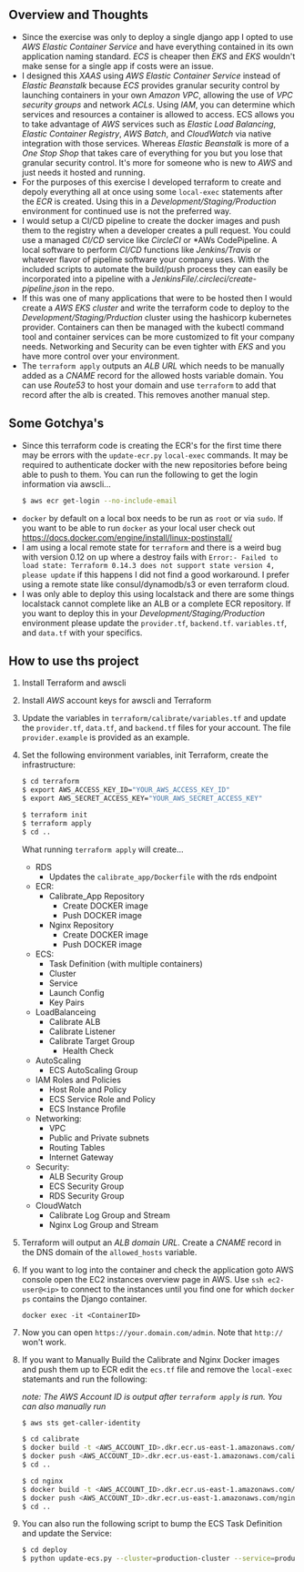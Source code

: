 ## Overview and Thoughts

  - Since the exercise was only to deploy a single django app I opted to use *AWS Elastic Container Service* and have 
    everything contained in its own application naming standard. *ECS* is cheaper then *EKS* and *EKS* wouldn't make 
    sense for a single app if costs were an issue.
  - I designed this *XAAS* using *AWS Elastic Container Service* instead of *Elastic Beanstalk* because *ECS*
    provides granular security control by launching containers in your own *Amazon VPC*, allowing the use of *VPC 
    security groups* and network *ACLs*. Using *IAM*, you can determine which services and resources a container 
    is allowed to access. ECS allows you to take advantage of *AWS* services such as *Elastic Load Balancing*, 
    *Elastic Container Registry*, *AWS Batch*, and *CloudWatch* via native integration with those services.
    Whereas *Elastic Beanstalk* is more of a *One Stop Shop* that takes care of everything for you but you lose
    that granular security control. It's more for someone who is new to *AWS* and just needs it hosted and running.
  - For the purposes of this exercise I developed terraform to create and depoly everything all at once using some
    `local-exec` statements after the *ECR* is created. Using this in a *Development/Staging/Production* environment 
    for continued use is not the preferred way.
  - I would setup a CI/CD pipeline to create the docker images and push them to the registry when a developer 
    creates a pull request. You could use a managed *CI/CD* service like *CircleCI* or *AWs CodePipeline. A local 
    software to perform *CI/CD* functions like *Jenkins/Travis* or whatever flavor of pipeline software your 
    company uses. With the included scripts to automate the build/push process they can easily be incorporated 
    into a pipeline with a *JenkinsFile/.circleci/create-pipeline.json* in the repo. 
  - If this was one of many applications that were to be hosted then I would create a *AWS EKS cluster* and write 
    the terraform code to deploy to the *Development/Staging/Prduction* cluster using the hashicorp kubernetes 
    provider. Containers can then be managed with the kubectl command tool and container services can be more 
    customized to fit your company needs. Networking and Security can be even tighter with *EKS* and you have more
    control over your environment.
  - The `terraform apply` outputs an *ALB URL* which needs to be manually added as a *CNAME* record for the allowed
    hosts variable domain. You can use *Route53* to host your domain and use `terraform` to add that record after
    the alb is created. This removes another manual step.

## Some Gotchya's

  - Since this terraform code is creating the ECR's for the first time there may be errors with the `update-ecr.py` 
    `local-exec` commands. It may be required to authenticate docker with the new repositories before being able to 
    push to them. You can run the following to get the login information via awscli...
    ```sh
    $ aws ecr get-login --no-include-email
    ``` 
  - `docker` by default on a local box needs to be run as `root` or via `sudo`. If you want to be able to run
    `docker` as your local user check out https://docs.docker.com/engine/install/linux-postinstall/  
  - I am using a local remote state for `terraform` and there is a weird bug with version 0.12 on up where a destroy 
    fails with `Error:- Failed to load state: Terraform 0.14.3 does not support state version 4, please update` if
    this happens I did not find a good workaround. I prefer using a remote state like consul/dynamodb/s3 or even
    terraform cloud.
  - I was only able to deploy this using localstack and there are some things localstack cannot complete like an ALB 
    or a complete ECR repository. If you want to deploy this in your *Development/Staging/Production* environment 
    please update the `provider.tf`, `backend.tf`. `variables.tf`,  and `data.tf` with your specifics.
  

## How to use ths project

1. Install Terraform and awscli

2. Install *AWS* account keys for awscli and Terraform

3. Update the variables in `terraform/calibrate/variables.tf` and update the `provider.tf`, `data.tf`, and `backend.tf` 
   files for your account. The file `provider.example` is provided as an example.

4. Set the following environment variables, init Terraform, create the infrastructure:

    ```sh
    $ cd terraform
    $ export AWS_ACCESS_KEY_ID="YOUR_AWS_ACCESS_KEY_ID"
    $ export AWS_SECRET_ACCESS_KEY="YOUR_AWS_SECRET_ACCESS_KEY"

    $ terraform init
    $ terraform apply
    $ cd ..
    ```
   What running `terraform apply` will create...
    - RDS
        - Updates the `calibrate_app/Dockerfile` with 
          the rds endpoint
    - ECR:
        - Calibrate_App Repository
          - Create DOCKER image
          - Push DOCKER image
        - Nginx Repository
          - Create DOCKER image
          - Push DOCKER image
    - ECS:
        - Task Definition (with multiple containers)
        - Cluster
        - Service
        - Launch Config
        - Key Pairs
    - LoadBalanceing
        - Calibrate ALB
        - Calibrate Listener
        - Calibrate Target Group
          - Health Check
    - AutoScaling
        - ECS AutoScaling Group
    - IAM Roles and Policies
        - Host Role and Policy
        - ECS Service Role and Policy
        - ECS Instance Profile
    - Networking:
        - VPC
        - Public and Private subnets
        - Routing Tables
        - Internet Gateway
    - Security:
        - ALB Security Group
        - ECS Security Group
        - RDS Security Group
    - CloudWatch
        - Calibrate Log Group and Stream
        - Nginx Log Group and Stream

5. Terraform will output an *ALB domain URL*. Create a *CNAME* record in the DNS domain 
   of the `allowed_hosts` variable.

6. If you want to log into the container and check the application goto AWS console
   open the EC2 instances overview page in AWS. Use `ssh ec2-user@<ip>` to connect 
   to the instances until you find one for which `docker ps` contains the Django 
   container.

   `docker exec -it <ContainerID>`

7. Now you can open `https://your.domain.com/admin`. Note that `http://` won't work.

8. If you want to Manually Build the Calibrate and Nginx Docker images and push them up to ECR
   edit the `ecs.tf` file and remove the `local-exec` statemants and run the following:

   *note: The AWS Account ID is output after `terraform apply` is run. You can also manually run*

    ```sh
    $ aws sts get-caller-identity
    ```

    ```sh
    $ cd calibrate
    $ docker build -t <AWS_ACCOUNT_ID>.dkr.ecr.us-east-1.amazonaws.com/calibrate-app:latest .
    $ docker push <AWS_ACCOUNT_ID>.dkr.ecr.us-east-1.amazonaws.com/calibrate-app:latest
    $ cd ..

    $ cd nginx
    $ docker build -t <AWS_ACCOUNT_ID>.dkr.ecr.us-east-1.amazonaws.com/nginx:latest .
    $ docker push <AWS_ACCOUNT_ID>.dkr.ecr.us-east-1.amazonaws.com/nginx:latest
    $ cd ..
    ```

9. You can also run the following script to bump the ECS Task Definition and update the Service:

    ```sh
    $ cd deploy
    $ python update-ecs.py --cluster=production-cluster --service=production-service
    ```
